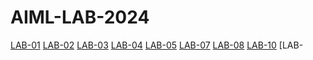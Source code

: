 # AIML-LAB-2024
[LAB-01](https://github.com/2203A51668/AIML-LAB-2024/blob/main/Lab_01.ipynb)
[LAB-02](https://github.com/2203A51668/AIML-LAB-2024/blob/main/LAB_02.ipynb)
[LAB-03](https://github.com/2203A51668/AIML-LAB-2024/blob/main/LAB_03.ipynb)
[LAB-04](https://github.com/2203A51668/AIML-LAB-2024/blob/main/lab_4_(1).ipynb)
[LAB-05](https://github.com/2203A51668/AIML-LAB-2024/blob/main/Lab_05.ipynb)
[LAB-07](https://github.com/2203A51668/AIML-LAB-2024/blob/main/Lab_07.ipynb)
[LAB-08](https://github.com/2203A51668/AIML-LAB-2024/blob/main/LAB_08.ipynb)
[LAB-10](https://github.com/2203A51668/19324076/blob/main/LAB_10.ipynb)
[LAB-

